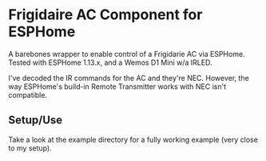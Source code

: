 # Frigidaire AC Component for ESPHome

A barebones wrapper to enable control of a Frigidarie AC via ESPHome.
Tested with ESPHome 1.13.x, and a Wemos D1 Mini w/a IRLED.

I've decoded the IR commands for the AC and they're NEC. However, the way ESPHome's build-in Remote Transmitter works with NEC isn't compatible.

## Setup/Use

Take a look at the example directory for a fully working example (very close to my setup).

